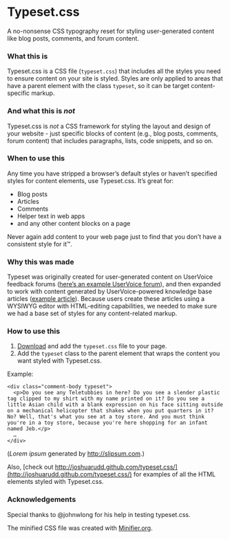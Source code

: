 # Typeset.css

A no-nonsense CSS typography reset for styling user-generated content like blog posts, comments, and forum content.

### What this is

Typeset.css is a CSS file (`typeset.css`) that includes all the styles you need to ensure content on your site is styled. Styles are only applied to areas that have a parent element with the class `typeset`, so it can be target content-specific markup.

### And what this is *not*

Typeset.css is *not* a CSS framework for styling the layout and design of your website - just specific blocks of content (e.g., blog posts, comments, forum content) that includes paragraphs, lists, code snippets, and so on.

### When to use this

Any time you have stripped a browser’s default styles or haven’t specified styles for content elements, use Typeset.css. It’s great for:

* Blog posts
* Articles
* Comments
* Helper text in web apps
* and any other content blocks on a page

Never again add content to your web page just to find that you don’t have a consistent style for it&trade;.

### Why this was made

Typeset was originally created for user-generated content on UserVoice feedback forums ([here’s an example UserVoice forum](http://feedback.uservoice.com/forums/1-general-feedback)), and then expanded to work with content generated by UserVoice-powered knowledge base articles ([example article](http://feedback.uservoice.com/knowledgebase/articles/59012-advanced-css-custom-design-with-body-classes)). Because users create these articles using a WYSIWYG editor with HTML-editing capabilities, we needed to make sure we had a base set of styles for any content-related markup.

### How to use this

1. [Download](https://github.com/joshuarudd/typeset.css/zipball/master) and add the `typeset.css` file to your page.
2. Add the `typeset` class to the parent element that wraps the content you want styled with Typeset.css.

Example:

    <div class="comment-body typeset">
      <p>Do you see any Teletubbies in here? Do you see a slender plastic tag clipped to my shirt with my name printed on it? Do you see a little Asian child with a blank expression on his face sitting outside on a mechanical helicopter that shakes when you put quarters in it? No? Well, that's what you see at a toy store. And you must think you're in a toy store, because you're here shopping for an infant named Jeb.</p>
      …
    </div>

(*Lorem ipsum* generated by http://slipsum.com.)

Also, [check out http://joshuarudd.github.com/typeset.css/](http://joshuarudd.github.com/typeset.css/) for examples of all the HTML elements styled with Typeset.css.

### Acknowledgements

Special thanks to @johnwlong for his help in testing typeset.css.

The minified CSS file was created with [Minifier.org](https://www.minifier.org).
